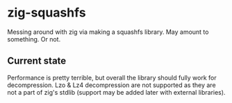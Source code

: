 # zig-squashfs

Messing around with zig via making a squashfs library. May amount to something. Or not.

## Current state

Performance is pretty terrible, but overall the library should fully work for decompression. Lzo & Lz4 decompression are not supported as they are not a part of zig's stdlib (support may be added later with external libraries).

